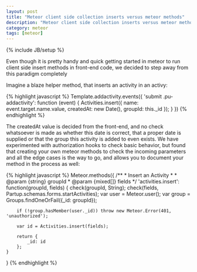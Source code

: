 ```yaml
---
layout: post
title: "Meteor client side collection inserts versus meteor methods"
description: "Meteor client side collection inserts versus meteor methods"
category: meteor
tags: [meteor]
---
```

{% include JB/setup %}

Even though it is pretty handy and quick getting started in meteor to run client side insert methods in front-end code, we decided to step away from this paradigm completely

Imagine a blaze helper method, that inserts an activity in an activy:

{% highlight javascript %}
Template.addactivity.events({
  'submit .pu-addactivity': function (event) {
    Activities.insert({
      name: event.target.name.value,
      createdAt: new Date(),
      groupId: this._id
    });
  }
})
{% endhighlight %}

The createdAt value is decided from the front-end, and no check whatsoever is made as whether this date is correct, that a proper date is supplied or that the group this activity is added to even exists. We have experimented with authorization hooks to check basic behavior, but found that creating your own meteor methods to check the incoming parameters and all the edge cases is the way to go, and allows you to document your method in the process as well:

{% highlight javascript %}
Meteor.methods({
    /**
     * Insert an Activity
     *
     * @param {string} groupId
     * @param {mixed[]} fields
     */
    'activities.insert': function(groupId, fields) {
        check(groupId, String);
        check(fields, Partup.schemas.forms.startActivities);
        var user = Meteor.user();
        var group = Groups.findOneOrFail({_id: groupId});

        if (!group.hasMember(user._id)) throw new Meteor.Error(401, 'unauthorized');

        var id = Activities.insert(fields);

        return {
            _id: id
        };
    }
}
{% endhighlight %}
